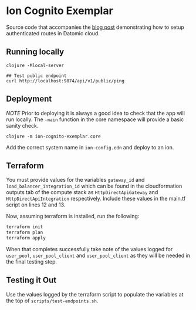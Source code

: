 # Ion Cognito Exemplar

Source code that accompanies the [blog post](http://www.jarrodctaylor.com/posts/Cognito-Authenticated-For-Datomic-Cloud/) demonstrating how to setup
authenticated routes in Datomic cloud.

## Running locally

``` shell
clojure -Mlocal-server

## Test public endpoint
curl http://localhost:9874/api/v1/public/ping
```

## Deployment

*NOTE* Prior to deploying it is always a good idea to check that the app will
run locally.  The `-main` function in the core namespace will provide a
basic sanity check.

``` shell
clojure -m ion-cognito-exemplar.core
```

Add the correct system name in `ion-config.edn` and deploy to an ion.

## Terraform

You must provide values for the variables `gateway_id` and `load_balancer_integration_id` which can be found
in the cloudformation outputs tab of the compute stack as `HttpDirectApiGateway` and `HttpDirectApiIntegration`
respectively. Include these values in the main.tf script on lines 12 and 13.

Now, assuming terraform is installed, run the following:

``` sh
terraform init
terraform plan
terraform apply
```

When that completes successfully take note of the values logged for `user_pool`, `user_pool_client`
and `user_pool_client` as they will be needed in the final testing step.

## Testing it Out

Use the values logged by the terraform script to populate the variables
at the top of `scripts/test-endpoints.sh`.

